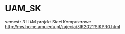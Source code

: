 # UAM_SK

semestr 3 UAM projekt Sieci Komputerowe
http://mw.home.amu.edu.pl/zajecia/SIK2021/SIKPRO.html